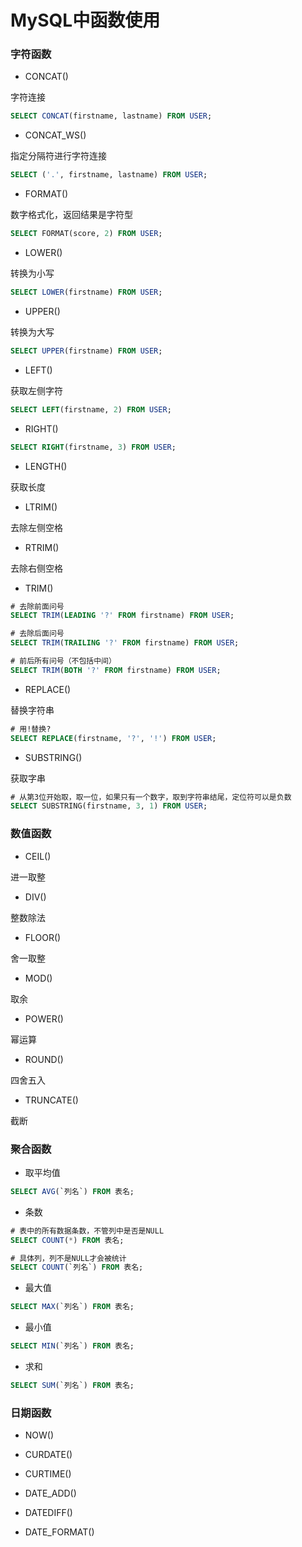 # MySQL中函数使用


### 字符函数

* CONCAT()

字符连接

```sql
SELECT CONCAT(firstname, lastname) FROM USER;
```

* CONCAT_WS()

指定分隔符进行字符连接

```sql
SELECT ('.', firstname, lastname) FROM USER;
```

* FORMAT()

数字格式化，返回结果是字符型

```sql
SELECT FORMAT(score, 2) FROM USER; 
```

* LOWER()

转换为小写

```sql
SELECT LOWER(firstname) FROM USER;
```

* UPPER()

转换为大写

```sql
SELECT UPPER(firstname) FROM USER;
```

* LEFT()

获取左侧字符

```sql
SELECT LEFT(firstname, 2) FROM USER;
```

* RIGHT()

```sql
SELECT RIGHT(firstname, 3) FROM USER;
```

* LENGTH()

获取长度

* LTRIM()

去除左侧空格

* RTRIM()

去除右侧空格

* TRIM()

```sql
# 去除前面问号
SELECT TRIM(LEADING '?' FROM firstname) FROM USER;

# 去除后面问号
SELECT TRIM(TRAILING '?' FROM firstname) FROM USER;

# 前后所有问号（不包括中间）
SELECT TRIM(BOTH '?' FROM firstname) FROM USER;
```

* REPLACE()

替换字符串

```sql
# 用!替换?
SELECT REPLACE(firstname, '?', '!') FROM USER;
```

* SUBSTRING()

获取字串

```sql
# 从第3位开始取，取一位，如果只有一个数字，取到字符串结尾，定位符可以是负数
SELECT SUBSTRING(firstname, 3, 1) FROM USER;
```


### 数值函数

* CEIL()

进一取整

* DIV()

整数除法

* FLOOR()

舍一取整

* MOD()

取余

* POWER()

幂运算

* ROUND()

四舍五入

* TRUNCATE()

截断


### 聚合函数

* 取平均值

```sql
SELECT AVG(`列名`) FROM 表名;
```

* 条数

```sql
# 表中的所有数据条数，不管列中是否是NULL
SELECT COUNT(*) FROM 表名;

# 具体列，列不是NULL才会被统计
SELECT COUNT(`列名`) FROM 表名;
```

* 最大值

```sql
SELECT MAX(`列名`) FROM 表名;
```

* 最小值

```sql
SELECT MIN(`列名`) FROM 表名;
```

* 求和

```sql
SELECT SUM(`列名`) FROM 表名;
```


### 日期函数

* NOW()

* CURDATE()

* CURTIME()

* DATE_ADD()

* DATEDIFF()

* DATE_FORMAT()

